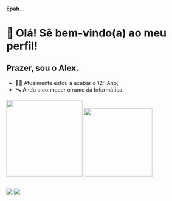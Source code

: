 #### Epah...
# 👋 Olá! Sê bem-vindo(a) ao meu perfil!
## Prazer, sou o Alex.

- 👨‍🎓  Atualmente estou a acabar o 12º Ano;
- 🛰  Ando a conhecer o ramo da Informática.

<div>
<a href="https://github.com/alexaraujosa">
  <img height="200em" img widht="200em" src="https://github-readme-stats.vercel.app/api?username=alexaraujosa&show_icons=true&theme=tokyonight&include_all_commits=true&count_private=true"/>
  <img height="180em" src="https://github-readme-stats.vercel.app/api/top-langs/?username=alexaraujosa&layout=compact&langs_count=16&theme=tokyonight"/>
</div>
  
##
  
<div>
  <a href="https://instagram.com/alexaraujosa" target="_blank"><img src="https://img.shields.io/badge/Instagram-E4405F?style=for-the-badge&logo=instagram&logoColor=white" target="_blank"></a>
    <a href="https://steamcommunity.com/id/bloodygii" target="_blank"><img src="https://img.shields.io/badge/Steam-000000?style=for-the-badge&logo=steam&logoColor=white" target="_blank"></a>

